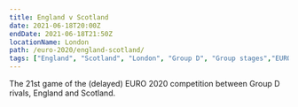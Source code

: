 ```yaml
---
title: England v Scotland
date: 2021-06-18T20:00Z
endDate: 2021-06-18T21:50Z
locationName: London
path: /euro-2020/england-scotland/
tags: ["England", "Scotland", "London", "Group D", "Group stages","EURO 2020"]
---
```


The 21st game of the (delayed) EURO 2020 competition between Group D rivals, England and Scotland.